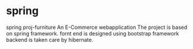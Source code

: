 # spring
spring proj-furniture
An E-Commerce webapplication
The project is based on spring framework.
fornt end is designed using bootstrap framework backend is taken care by hibernate.
